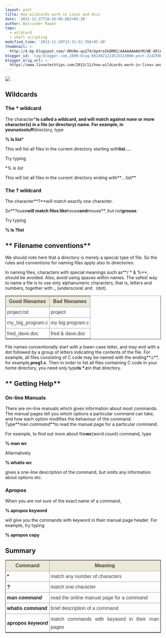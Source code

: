 ```yaml
---
layout: post
title: How wildcards work in Linux and Unix
date: '2013-11-27T18:26:00.002+05:30'
author: Balvinder Rawat
tags:
  - wildcard
  - shell scripting
modified_time: '2013-11-29T13:31:52.766+05:30'
thumbnail: >-
  http://4.bp.blogspot.com/-ORU9e-qu274/UpXroIkDMNI/AAAAAAAAAtM/WE-H5lA01E0/s72-c/wildcards-300x168.png
blogger_id: 'tag:blogger.com,1999:blog-6814921223515313000.post-2142506593002609686'
blogger_orig_url: >-
  https://www.linuxtechtips.com/2013/11/how-wildcards-work-in-linux-and-unix.html
---
```

[![](http://4.bp.blogspot.com/-ORU9e-qu274/UpXroIkDMNI/AAAAAAAAAtM/WE-H5lA01E0/s400/wildcards-300x168.png)][1]

**Wildcards**
-------------

### The * wildcard

The character*****is called a wildcard, and will match against none or more character(s) in a file (or directory) name. For example, in your**unixstuff**directory, type

**% ls list***

This will list all files in the current directory starting with**list....**

Try typing

**% ls *list**

This will list all files in the current directory ending with**....list**

### The ? wildcard

The character**?**will match exactly one character.

  

So**?ouse**will match files like**house**and**mouse**, but not**grouse**.

Try typing

  

**% ls ?list**

  

** Filename conventions**
-------------------------

We should note here that a directory is merely a special type of file. So the rules and conventions for naming files apply also to directories.

In naming files, characters with special meanings such as**/ \* & %**, should be avoided. Also, avoid using spaces within names. The safest way to name a file is to use only alphanumeric characters, that is, letters and numbers, together with _ (underscore) and . (dot).

<table border="1" cellpadding="0" cellspacing="0" class="MsoNormalTable" style="border: 1pt outset rgb(153, 153, 153); text-align: justify;"><tbody><tr><td style="background: #ECE9D8; border: inset #999999 1.0pt; mso-border-alt: inset #999999 .75pt; padding: 3.0pt 3.0pt 3.0pt 3.0pt;"><div class="MsoNormal" style="line-height: 19.2pt; text-align: center;"><b><span style="color: #444444;"><span style="font-family: Verdana, sans-serif;">Good filenames<o:p></o:p></span></span></b></div></td><td style="background: #ECE9D8; border: inset #999999 1.0pt; mso-border-alt: inset #999999 .75pt; padding: 3.0pt 3.0pt 3.0pt 3.0pt;"><div class="MsoNormal" style="line-height: 19.2pt; text-align: center;"><b><span style="color: #444444;"><span style="font-family: Verdana, sans-serif;">Bad filenames<o:p></o:p></span></span></b></div></td></tr><tr><td style="border: inset #999999 1.0pt; mso-border-alt: inset #999999 .75pt; padding: 3.0pt 3.0pt 3.0pt 3.0pt;"><div class="MsoNormal" style="line-height: 19.2pt;"><span style="color: #444444;"><span style="font-family: Verdana, sans-serif;">project.txt<o:p></o:p></span></span></div></td><td style="border: inset #999999 1.0pt; mso-border-alt: inset #999999 .75pt; padding: 3.0pt 3.0pt 3.0pt 3.0pt;"><div class="MsoNormal" style="line-height: 19.2pt;"><span style="color: #444444;"><span style="font-family: Verdana, sans-serif;">project<o:p></o:p></span></span></div></td></tr><tr><td style="border: inset #999999 1.0pt; mso-border-alt: inset #999999 .75pt; padding: 3.0pt 3.0pt 3.0pt 3.0pt;"><div class="MsoNormal" style="line-height: 19.2pt;"><span style="color: #444444;"><span style="font-family: Verdana, sans-serif;">my_big_program.c<o:p></o:p></span></span></div></td><td style="border: inset #999999 1.0pt; mso-border-alt: inset #999999 .75pt; padding: 3.0pt 3.0pt 3.0pt 3.0pt;"><div class="MsoNormal" style="line-height: 19.2pt;"><span style="color: #444444;"><span style="font-family: Verdana, sans-serif;">my big program.c<o:p></o:p></span></span></div></td></tr><tr><td style="border: inset #999999 1.0pt; mso-border-alt: inset #999999 .75pt; padding: 3.0pt 3.0pt 3.0pt 3.0pt;"><div class="MsoNormal" style="line-height: 19.2pt;"><span style="color: #444444;"><span style="font-family: Verdana, sans-serif;">fred_dave.doc<o:p></o:p></span></span></div></td><td style="border: inset #999999 1.0pt; mso-border-alt: inset #999999 .75pt; padding: 3.0pt 3.0pt 3.0pt 3.0pt;"><div class="MsoNormal" style="line-height: 19.2pt;"><span style="color: #444444;"><span style="font-family: Verdana, sans-serif;">fred &amp; dave.doc<o:p></o:p></span></span></div></td></tr></tbody></table>

File names conventionally start with a lower-case letter, and may end with a dot followed by a group of letters indicating the contents of the file. For example, all files consisting of C code may be named with the ending**.c**, for example,**prog1.c**. Then in order to list all files containing C code in your home directory, you need only type**ls *.c**in that directory.

** Getting Help**
-----------------

### On-line Manuals

There are on-line manuals which gives information about most commands. The manual pages tell you which options a particular command can take, and how each option modifies the behaviour of the command. Type**man _command_**to read the manual page for a particular command.

For example, to find out more about the**wc**(word count) command, type

**% man wc**

Alternatively

**% whatis wc**

gives a one-line description of the command, but omits any information about options etc.

### Apropos

When you are not sure of the exact name of a command,

**% apropos keyword**

will give you the commands with keyword in their manual page header. For example, try typing

**% apropos copy**

**Summary**
-----------

  

<table border="1" cellpadding="0" cellspacing="0" class="MsoNormalTable" style="border: 1pt outset rgb(153, 153, 153); text-align: justify;"><tbody><tr><td style="background: #ECE9D8; border: inset #999999 1.0pt; mso-border-alt: inset #999999 .75pt; padding: 3.0pt 3.0pt 3.0pt 3.0pt;"><div class="MsoNormal" style="line-height: 19.2pt; text-align: center;"><b><span style="color: #444444;"><span style="font-family: Verdana, sans-serif;">Command<o:p></o:p></span></span></b></div></td><td style="background: #ECE9D8; border: inset #999999 1.0pt; mso-border-alt: inset #999999 .75pt; padding: 3.0pt 3.0pt 3.0pt 3.0pt;"><div class="MsoNormal" style="line-height: 19.2pt; text-align: center;"><b><span style="color: #444444;"><span style="font-family: Verdana, sans-serif;">Meaning<o:p></o:p></span></span></b></div></td></tr><tr><td style="border: inset #999999 1.0pt; mso-border-alt: inset #999999 .75pt; padding: 3.0pt 3.0pt 3.0pt 3.0pt;"><div class="MsoNormal" style="line-height: 19.2pt;"><b><span style="font-family: Verdana, sans-serif;">*<o:p></o:p></span></b></div></td><td style="border: inset #999999 1.0pt; mso-border-alt: inset #999999 .75pt; padding: 3.0pt 3.0pt 3.0pt 3.0pt;"><div class="MsoNormal" style="line-height: 19.2pt;"><span style="font-family: Verdana, sans-serif;"><span style="color: #444444;">match any number of characters</span><span style="color: #444444;"><o:p></o:p></span></span></div></td></tr><tr><td style="border: inset #999999 1.0pt; mso-border-alt: inset #999999 .75pt; padding: 3.0pt 3.0pt 3.0pt 3.0pt;"><div class="MsoNormal" style="line-height: 19.2pt;"><b><span style="font-family: Verdana, sans-serif;">?<o:p></o:p></span></b></div></td><td style="border: inset #999999 1.0pt; mso-border-alt: inset #999999 .75pt; padding: 3.0pt 3.0pt 3.0pt 3.0pt;"><div class="MsoNormal" style="line-height: 19.2pt;"><span style="font-family: Verdana, sans-serif;"><span style="color: #444444;">match one character</span><span style="color: #444444;"><o:p></o:p></span></span></div></td></tr><tr><td style="border: inset #999999 1.0pt; mso-border-alt: inset #999999 .75pt; padding: 3.0pt 3.0pt 3.0pt 3.0pt;"><div class="MsoNormal" style="line-height: 19.2pt;"><b><span style="font-family: Verdana, sans-serif;">man<span class="apple-converted-space">&nbsp;</span><var>command</var><o:p></o:p></span></b></div></td><td style="border: inset #999999 1.0pt; mso-border-alt: inset #999999 .75pt; padding: 3.0pt 3.0pt 3.0pt 3.0pt;"><div class="MsoNormal" style="line-height: 19.2pt;"><span style="font-family: Verdana, sans-serif;"><span style="color: #444444;">read the online manual page for a command</span><span style="color: #444444;"><o:p></o:p></span></span></div></td></tr><tr><td style="border: inset #999999 1.0pt; mso-border-alt: inset #999999 .75pt; padding: 3.0pt 3.0pt 3.0pt 3.0pt;"><div class="MsoNormal" style="line-height: 19.2pt;"><b><span style="font-family: Verdana, sans-serif;">whatis<span class="apple-converted-space">&nbsp;</span><var>command</var><o:p></o:p></span></b></div></td><td style="border: inset #999999 1.0pt; mso-border-alt: inset #999999 .75pt; padding: 3.0pt 3.0pt 3.0pt 3.0pt;"><div class="MsoNormal" style="line-height: 19.2pt;"><span style="font-family: Verdana, sans-serif;"><span style="color: #444444;">brief description of a command</span><span style="color: #444444;"><o:p></o:p></span></span></div></td></tr><tr><td style="border: inset #999999 1.0pt; mso-border-alt: inset #999999 .75pt; padding: 3.0pt 3.0pt 3.0pt 3.0pt;"><div class="MsoNormal" style="line-height: 19.2pt;"><b><span style="font-family: Verdana, sans-serif;">apropos<span class="apple-converted-space">&nbsp;</span><var>keyword</var><o:p></o:p></span></b></div></td><td style="border: inset #999999 1.0pt; mso-border-alt: inset #999999 .75pt; padding: 3.0pt 3.0pt 3.0pt 3.0pt;"><div class="MsoNormal" style="line-height: 19.2pt;"><span style="font-family: Verdana, sans-serif;"><span style="color: #444444;">match commands with keyword in their man pages</span><span style="color: #444444;"><o:p></o:p></span></span></div></td></tr></tbody></table>

  

  

  

[1]: http://4.bp.blogspot.com/-ORU9e-qu274/UpXroIkDMNI/AAAAAAAAAtM/WE-H5lA01E0/s1600/wildcards-300x168.png

